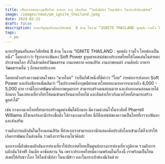 ```yaml
---
title: เฟ้นหาเสน่ห์ความเป็นไทย นายกฯ ระบุ เมืองไทย "ในน้ำมีปลา ในนามีข้าว ในกระเป๋าต้องมีตังค์"
image: /images/news/pm_ignite_thailand.jpeg
date: 2024-02-22
draft: false
description: นายกรัฐมนตรีแสดงวิสัยทัศน์  8 ด้าน ในงาน “IGNITE THAILAND จุดพลัง รวมใจ ไทยต้องเป็นหนึ่ง” โดยกล่าวว่า รัฐบาลจะเฟ้นหา Soft Power ชูจุดขายเสน่ห์ของประเทศไทยให้โดดเด่นในสายตาประชาคมโลก ทั้งในด้านศิลปวัฒนธรรม งานเทศกาล คอนเสิร์ต งานภาพยนตร์ งานศิลปะ อาหาร วัฒนธรรมอื่น ๆ อีกหลายประเภท 
tags:
  - pm
---
```


นายกรัฐมนตรีแสดงวิสัยทัศน์  8 ด้าน ในงาน “IGNITE THAILAND : จุดพลัง รวมใจ ไทยต้องเป็นหนึ่ง” โดยกล่าวว่า รัฐบาลจะเฟ้นหา Soft Power ชูจุดขายเสน่ห์ของประเทศไทยให้โดดเด่นในสายตาประชาคมโลก ทั้งในด้านศิลปวัฒนธรรม งานเทศกาล คอนเสิร์ต งานภาพยนตร์ งานศิลปะ อาหาร วัฒนธรรมอื่น ๆ อีกหลายประเภท 

โดยยกตัวอย่างความน่าสนใจของ “มวยไทย” ว่าเป็นกีฬาหนึ่งที่มีคำว่า “ไทย” ง่ายต่อการส่งออก Soft Power และยังอธิบายเพิ่มเติมว่า “ในประเทศอังกฤษมีค่ายมวยไทยเยอะมากอาจจะมากถึง 4,000 - 5,000 ค่าย เรามีโอกาสพัฒนาศักยภาพบุคลากร สามารถสร้างคนสอนมวย และส่งออกคนสอนมวยได้อีกมาก ในแง่ท่องเที่ยวก็ทำให้คนเข้ามาเรียนมวยไทยได้ และสินค้าเกี่ยวกับมวยไทยก็สามารถสร้างมูลค่าได้”

เช่น กางเกงมวยไทยที่สามารถสร้างมูลค่าเพิ่มได้อีกมาก มีความน่าสนใจในระดับที่ Pharrell Williams ดีไซเนอร์และนักร้องชื่อดัง ใส่กางเกงมวยไทย นี่ก็คือเสน่ห์ของความเป็นไทยที่เราจะเฟ้นหาและส่งเสริม

รวมถึงการผลักดันในเรื่องคอนเสิร์ต ที่ถ้าหากเราสามารถเอานักแสดงศิลประดับโลกเข้ามาได้ก็จะทำให้เกิดการพัฒนาในด้านอื่น รวมถึงการจัดงานโชว์ศิลปะ 

นอกจากนี้ยังต้องผลักดันการท่องเที่ยวให้ประเทศไทยเป็นศูนย์กลางการท่องเที่ยวภูมิภาค รวมถึงการผลักดันวีซ่าฟรี อินเดีย คาซัคสถาน จีน เพราะประเทศไทยมีความพร้อมในเรื่องนี้ เราพร้อมเป็นโฮมสเตย์ให้กับชาวโลก ให้ในน้ำมีปลา ในนามีข้าว และในกระเป๋าต้องมีเงินด้วย